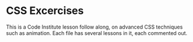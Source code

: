 # CSS Excercises

This is a Code Institute lesson follow along, on advanced CSS techniques such as animation. Each file has several lessons in it, each commented out. 
